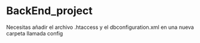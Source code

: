 # BackEnd_project
Necesitas añadir el archivo .htaccess y el dbconfiguration.xml en una nueva carpeta llamada config
